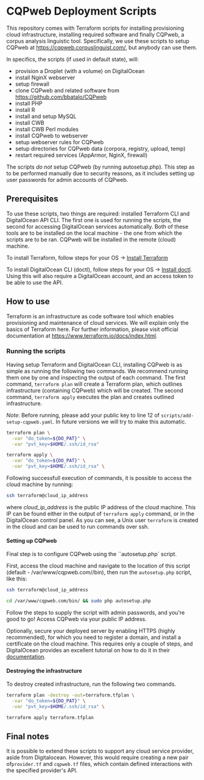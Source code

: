 # CQPweb Deployment Scripts

This repository comes with Terraform scripts for installing provisioning cloud infrastructure, installing required software and finally CQPweb, a corpus analysis linguistic tool. Specifically, we use these scripts to setup CQPweb at <https://cqpweb.corpuslinguist.com/>, but anybody can use them.

In specifics, the scripts (if used in default state), will:

- provision a Droplet (with a volume) on DigitalOcean
- install NginX webserver
- setup firewall
- clone CQPweb and related software from <https://github.com/bbatalo/CQPweb>
- install PHP
- install R
- install and setup MySQL
- install CWB
- install CWB Perl modules
- install CQPweb to webserver
- setup webserver rules for CQPweb
- setup directories for CQPweb data (corpora, registry, upload, temp)
- restart required services (AppArmor, NginX, firewall)

The scripts _do not_ setup CQPweb (by running autosetup.php). This step as to be performed manually due to security reasons, as it includes setting up user passwords for admin accounts of CQPweb.

## Prerequisites

To use these scripts, two things are required: installed Terraform CLI and DigitalOcean API CLI. The first one is used for running the scripts, the second for accessing DigitalOcean services automatically. Both of these tools are to be installed on the local machine - the one from which the scripts are to be ran. CQPweb will be installed in the remote (cloud) machine.

To install Terraform, follow steps for your OS -> [Install Terraform](https://learn.hashicorp.com/tutorials/terraform/install-cli?in=terraform/aws-get-started)

To install DigitalOcean CLI (doctl), follow steps for your OS -> [Install doctl](https://docs.digitalocean.com/reference/doctl/how-to/install/). Using this will also require a DigitalOcean account, and an access token to be able to use the API.

## How to use

Terraform is an infrastructure as code software tool which enables provisioning and maintenance of cloud services. We will explain only the basics of Terraform here. For further information, please visit official documentation at <https://www.terraform.io/docs/index.html>.

### Running the scripts

Having setup Terraform and DigitalOcean CLI, installing CQPweb is as simple as running the following two commands. We recommend running them one by one and inspecting the output of each command. The first command, `terraform plan` will create a Terraform plan, which outlines infrastructure (containing CQPweb) which will be created. The second command, `terraform apply` executes the plan and creates outlined infrastructure.

_Note_: Before running, please add your public key to line 12 of `scripts/add-setup-cqpweb.yaml`. In future versions we will try to make this automatic.

```bash
terraform plan \
  -var "do_token=${DO_PAT}" \
  -var "pvt_key=$HOME/.ssh/id_rsa"
```

```bash
terraform apply \
  -var "do_token=${DO_PAT}" \
  -var "pvt_key=$HOME/.ssh/id_rsa" \
```

Following successfull execution of commands, it is possible to access the cloud machine by running:

```bash
ssh terraform@cloud_ip_address
```

where _cloud_ip_address_ is the public IP address of the cloud machine. This IP can be found either in the output of `terraform apply` command, or in the DigitalOcean control panel. As you can see, a Unix user `terraform` is created in the cloud and can be used to run commands over ssh.

#### Setting up CQPweb

Final step is to configure CQPweb using the ``autosetup.php` script.

First, access the cloud machine and navigate to the location of this script (default - /var/www/cqpweb.com//bin), then run the `autosetup.php` script, like this:

```bash
ssh terraform@cloud_ip_address

cd /var/www/cqpweb.com/bin/ && sudo php autosetup.php
```

Follow the steps to supply the script with admin passwords, and you're good to go! Access CQPweb via your public IP address.

Optionally, secure your deployed server by enabling HTTPS (highly recommended), for which you need to register a domain, and install a certificate on the cloud machine. This requires only a couple of steps, and DigitalOcean provides an excellent tutorial on how to do it in their [documentation](https://www.digitalocean.com/community/tutorials/how-to-secure-nginx-with-let-s-encrypt-on-ubuntu-20-04).

#### Destroying the infrastructure

To destroy created infrastructure, run the following two commands.

```bash
terraform plan -destroy -out=terraform.tfplan \
  -var "do_token=${DO_PAT}" \
  -var "pvt_key=$HOME/.ssh/id_rsa" \
```

```bash
terraform apply terraform.tfplan
```

## Final notes

It is possible to extend these scripts to support any cloud service provider, aside from Digitalocean. However, this would require creating a new pair of`provider.tf` and `cqpweb.tf` files, which contain defined interactions with the specified provider's API.

